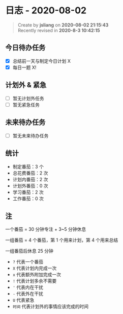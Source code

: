 日志 - 2020-08-02
===

> Create by **jsliang** on **2020-08-02 21:15:43**  
> Recently revised in **2020-8-3 10:42:15**  

## 今日待办任务

* [x] 总结前一天与制定今日计划 X
* [x] 每日一题 X!

## 计划外 & 紧急

* [ ] 暂无计划外任务
* [ ] 暂无紧急任务

## 未来待办任务

* [ ] 暂无未来待办任务

## 统计

* 制定番茄：3 个
* 总花费番茄：2 次
* 计划内番茄：2 次
* 计划外番茄：0 次
* 学习番茄：2 次
* 工作番茄：0 次

## 注

一个番茄 = 30 分钟专注 + 3~5 分钟休息

一组番茄 = 4 个番茄，第 1 个用来计划，第 4 个用来总结

一组番茄后休息 25 分钟

* `?` 代表一个番茄
* `X` 代表计划内完成一次
* `x` 代表额外附加完成一次
* `!` 代表计划多余不需要
* `'` 代表内在干扰
* `-` 代表外在干扰
* `U` 代表紧急
* `时间` 代表计划外的事情应该完成的时间
